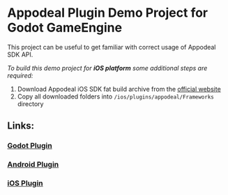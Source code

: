 # Appodeal Plugin Demo Project for Godot GameEngine

This project can be useful to get familiar with correct usage of Appodeal SDK API.

*To build this demo project for **iOS platform** some additional steps are required:*

1. Download Appodeal iOS SDK fat build archive from the [official website](https://docs.appodeal.com/ios/get-started)
3. Copy all downloaded folders into `/ios/plugins/appodeal/Frameworks` directory

## Links:

### [Godot Plugin](https://github.com/DmitriiFeshchenko/godot-appodeal-editor-plugin)

### [Android Plugin](https://github.com/DmitriiFeshchenko/godot-appodeal-android-plugin)

### [iOS Plugin](https://github.com/DmitriiFeshchenko/godot-appodeal-ios-plugin)
